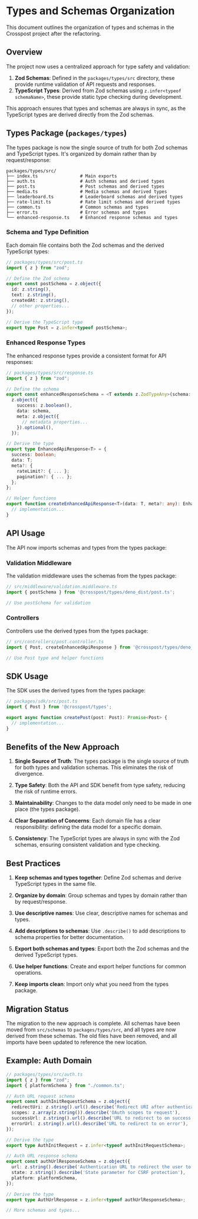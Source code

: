 # Types and Schemas Organization

This document outlines the organization of types and schemas in the Crosspost project after the refactoring.

## Overview

The project now uses a centralized approach for type safety and validation:

1. **Zod Schemas**: Defined in the `packages/types/src` directory, these provide runtime validation of API requests and responses.
2. **TypeScript Types**: Derived from Zod schemas using `z.infer<typeof schemaName>`, these provide static type checking during development.

This approach ensures that types and schemas are always in sync, as the TypeScript types are derived directly from the Zod schemas.

## Types Package (`packages/types`)

The types package is now the single source of truth for both Zod schemas and TypeScript types. It's organized by domain rather than by request/response:

```
packages/types/src/
├── index.ts                # Main exports
├── auth.ts                 # Auth schemas and derived types
├── post.ts                 # Post schemas and derived types
├── media.ts                # Media schemas and derived types
├── leaderboard.ts          # Leaderboard schemas and derived types
├── rate-limit.ts           # Rate limit schemas and derived types
├── common.ts               # Common schemas and types
├── error.ts                # Error schemas and types
└── enhanced-response.ts    # Enhanced response schemas and types
```

### Schema and Type Definition

Each domain file contains both the Zod schemas and the derived TypeScript types:

```typescript
// packages/types/src/post.ts
import { z } from "zod";

// Define the Zod schema
export const postSchema = z.object({
  id: z.string(),
  text: z.string(),
  createdAt: z.string(),
  // other properties...
});

// Derive the TypeScript type
export type Post = z.infer<typeof postSchema>;
```

### Enhanced Response Types

The enhanced response types provide a consistent format for API responses:

```typescript
// packages/types/src/response.ts
import { z } from "zod";

// Define the schema
export const enhancedResponseSchema = <T extends z.ZodTypeAny>(schema: T) => 
  z.object({
    success: z.boolean(),
    data: schema,
    meta: z.object({
      // metadata properties...
    }).optional(),
  });

// Derive the type
export type EnhancedApiResponse<T> = {
  success: boolean;
  data: T;
  meta?: {
    rateLimit?: { ... };
    pagination?: { ... };
  };
};

// Helper functions
export function createEnhancedApiResponse<T>(data: T, meta?: any): EnhancedApiResponse<T> {
  // implementation...
}
```

## API Usage

The API now imports schemas and types from the types package:

### Validation Middleware

The validation middleware uses the schemas from the types package:

```typescript
// src/middleware/validation.middleware.ts
import { postSchema } from '@crosspost/types/deno_dist/post.ts';

// Use postSchema for validation
```

### Controllers

Controllers use the derived types from the types package:

```typescript
// src/controllers/post.controller.ts
import { Post, createEnhancedApiResponse } from '@crosspost/types/deno_dist/post.ts';

// Use Post type and helper functions
```

## SDK Usage

The SDK uses the derived types from the types package:

```typescript
// packages/sdk/src/post.ts
import { Post } from '@crosspost/types';

export async function createPost(post: Post): Promise<Post> {
  // implementation...
}
```

## Benefits of the New Approach

1. **Single Source of Truth**: The types package is the single source of truth for both types and validation schemas. This eliminates the risk of divergence.

2. **Type Safety**: Both the API and SDK benefit from type safety, reducing the risk of runtime errors.

3. **Maintainability**: Changes to the data model only need to be made in one place (the types package).

4. **Clear Separation of Concerns**: Each domain file has a clear responsibility: defining the data model for a specific domain.

5. **Consistency**: The TypeScript types are always in sync with the Zod schemas, ensuring consistent validation and type checking.

## Best Practices

1. **Keep schemas and types together**: Define Zod schemas and derive TypeScript types in the same file.

2. **Organize by domain**: Group schemas and types by domain rather than by request/response.

3. **Use descriptive names**: Use clear, descriptive names for schemas and types.

4. **Add descriptions to schemas**: Use `.describe()` to add descriptions to schema properties for better documentation.

5. **Export both schemas and types**: Export both the Zod schemas and the derived TypeScript types.

6. **Use helper functions**: Create and export helper functions for common operations.

7. **Keep imports clean**: Import only what you need from the types package.

## Migration Status

The migration to the new approach is complete. All schemas have been moved from `src/schemas` to `packages/types/src`, and all types are now derived from these schemas. The old files have been removed, and all imports have been updated to reference the new location.

## Example: Auth Domain

```typescript
// packages/types/src/auth.ts
import { z } from "zod";
import { platformSchema } from "./common.ts";

// Auth URL request schema
export const authInitRequestSchema = z.object({
  redirectUri: z.string().url().describe('Redirect URI after authentication'),
  scopes: z.array(z.string()).describe('OAuth scopes to request'),
  successUrl: z.string().url().describe('URL to redirect to on success'),
  errorUrl: z.string().url().describe('URL to redirect to on error'),
});

// Derive the type
export type AuthInitRequest = z.infer<typeof authInitRequestSchema>;

// Auth URL response schema
export const authUrlResponseSchema = z.object({
  url: z.string().describe('Authentication URL to redirect the user to'),
  state: z.string().describe('State parameter for CSRF protection'),
  platform: platformSchema,
});

// Derive the type
export type AuthUrlResponse = z.infer<typeof authUrlResponseSchema>;

// More schemas and types...
